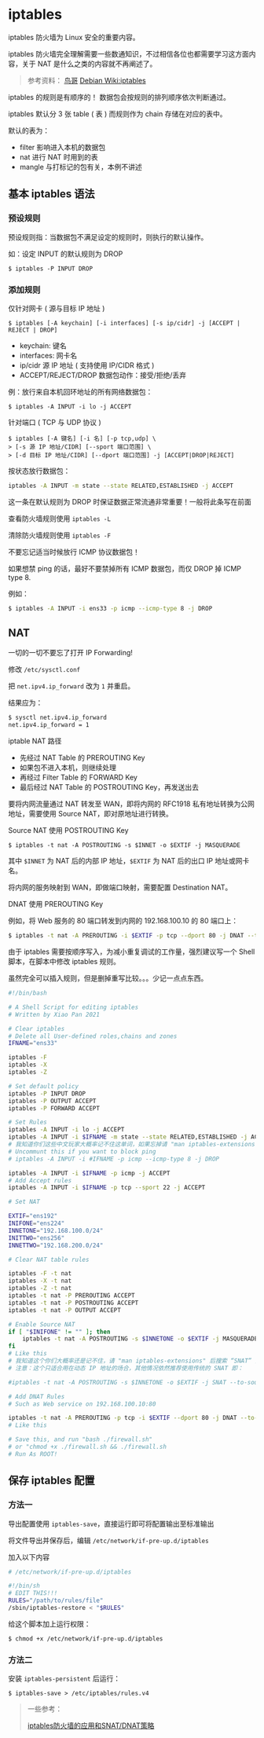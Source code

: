 # iptables

iptables 防火墙为 Linux 安全的重要内容。

iptables 防火墙完全理解需要一些数通知识，不过相信各位也都需要学习这方面内容，关于 NAT 是什么之类的内容就不再阐述了。

> 参考资料：
> [鸟哥](https://linux.vbird.org/linux_server/centos6/0250simple_firewall.php#netfilter)
> [Debian Wiki:iptables](https://wiki.debian.org/iptables)

iptables 的规则是有顺序的！ 数据包会按规则的排列顺序依次判断通过。

iptables 默认分 3 张 table ( 表 ) 而规则作为 chain 存储在对应的表中。

默认的表为：

- filter 影响进入本机的数据包
- nat 进行 NAT 时用到的表
- mangle 与打标记的包有关，本例不讲述

## 基本 iptables 语法

### 预设规则

预设规则指：当数据包不满足设定的规则时，则执行的默认操作。

如：设定 INPUT 的默认规则为 DROP

```console
$ iptables -P INPUT DROP
```

### 添加规则

仅针对网卡 ( 源与目标 IP 地址 )

```console
$ iptables [-A keychain] [-i interfaces] [-s ip/cidr] -j [ACCEPT | REJECT | DROP]
```

- keychain: 键名
- interfaces: 网卡名
- ip/cidr 源 IP 地址 ( 支持使用 IP/CIDR 格式 )
- ACCEPT/REJECT/DROP  数据包动作：接受/拒绝/丢弃

例：放行来自本机回环地址的所有网络数据包：

```console
$ iptables -A INPUT -i lo -j ACCEPT
```

针对端口 ( TCP 与 UDP 协议 )

```console
$ iptables [-A 键名] [-i 名] [-p tcp,udp] \
> [-s 源 IP 地址/CIDR] [--sport 端口范围] \
> [-d 目标 IP 地址/CIDR] [--dport 端口范围] -j [ACCEPT|DROP|REJECT]
```

按状态放行数据包：

```sh
iptables -A INPUT -m state --state RELATED,ESTABLISHED -j ACCEPT
```

这一条在默认规则为 DROP 时保证数据正常流通非常重要！一般将此条写在前面

查看防火墙规则使用 `iptables -L`

清除防火墙规则使用 `iptables -F`

不要忘记适当时候放行 ICMP 协议数据包！

如果想禁 ping 的话，最好不要禁掉所有 ICMP 数据包，而仅 DROP 掉 ICMP type 8.

例如：

```sh
$ iptables -A INPUT -i ens33 -p icmp --icmp-type 8 -j DROP
```

## NAT

一切的一切不要忘了打开 IP Forwarding!

修改 `/etc/sysctl.conf`

把 `net.ipv4.ip_forward` 改为 `1` 并重启。

结果应为：

```sh
$ sysctl net.ipv4.ip_forward
net.ipv4.ip_forward = 1
```

iptable NAT 路径

- 先经过 NAT Table 的 PREROUTING Key
- 如果包不进入本机，则继续处理
- 再经过 Filter Table 的 FORWARD Key
- 最后经过 NAT Table 的 POSTROUTING Key，再发送出去

要将内网流量通过 NAT 转发至 WAN，即将内网的 RFC1918 私有地址转换为公网地址，需要使用 Source NAT，即对原地址进行转换。

Source NAT 使用 POSTROUTING Key

```console
$ iptables -t nat -A POSTROUTING -s $INNET -o $EXTIF -j MASQUERADE
```

其中 `$INNET` 为 NAT 后的内部 IP 地址，`$EXTIF` 为 NAT 后的出口 IP 地址或网卡名。

将内网的服务映射到 WAN，即做端口映射，需要配置 Destination NAT。

DNAT 使用 PREROUTING Key

例如，将 Web 服务的 80 端口转发到内网的 192.168.100.10 的 80 端口上：

```sh
$ iptables -t nat -A PREROUTING -i $EXTIF -p tcp --dport 80 -j DNAT --to-destination 192.168.100.10:80
```

由于 iptables 需要按顺序写入，为减小重复调试的工作量，强烈建议写一个 Shell 脚本，在脚本中修改 iptables 规则。

虽然完全可以插入规则，但是删掉重写比较。。。少记一点点东西。

```sh
#!/bin/bash

# A Shell Script for editing iptables
# Written by Xiao Pan 2021

# Clear iptables
# Delete all User-defined roles,chains and zones
IFNAME="ens33"

iptables -F
iptables -X
iptables -Z

# Set default policy
iptables -P INPUT DROP
iptables -P OUTPUT ACCEPT
iptables -P FORWARD ACCEPT

# Set Rules
iptables -A INPUT -i lo -j ACCEPT
iptables -A INPUT -i $IFNAME -m state --state RELATED,ESTABLISHED -j ACCEPT
# 我知道你们这些中文玩家大概率记不住这单词，如果忘掉请 "man iptables-extensions"
# Uncommunt this if you want to block ping
# iptables -A INPUT -i #IFNAME -p icmp --icmp-type 8 -j DROP

iptables -A INPUT -i $IFNAME -p icmp -j ACCEPT
# Add Accept rules
iptables -A INPUT -i $IFNAME -p tcp --sport 22 -j ACCEPT

# Set NAT

EXTIF="ens192"
INIFONE="ens224"
INNETONE="192.168.100.0/24"
INITTWO="ens256"
INNETTWO="192.168.200.0/24"

# Clear NAT table rules

iptables -F -t nat
iptables -X -t nat
iptables -Z -t nat
iptables -t nat -P PREROUTING ACCEPT
iptables -t nat -P POSTROUTING ACCEPT
iptables -t nat -P OUTPUT ACCEPT

# Enable Source NAT
if [ "$INIFONE" != "" ]; then
    iptables -t nat -A POSTROUTING -s $INNETONE -o $EXTIF -j MASQUERADE
fi
# Like this
# 我知道这个你们大概率还是记不住，请 "man iptables-extensions" 后搜索 “SNAT” 全大写，或者搜索 “TARGET” 在 TARGET EXTENSIONS 中你们也会找得到的。
# 注意：这个只适合用在动态 IP 地址的场合，其他情况依然推荐使用传统的 SNAT 即：

#iptables -t nat -A POSTROUTING -s $INNETONE -o $EXTIF -j SNAT --to-source 123.186.228.222

# Add DNAT Rules
# Such as Web service on 192.168.100.10:80

iptables -t nat -A PREROUTING -p tcp -i $EXTIF --dport 80 -j DNAT --to-destination 192.168.100.10:80
# Like this

# Save this, and run "bash ./firewall.sh"
# or "chmod +x ./firewall.sh && ./firewall.sh
# Run As ROOT!
```

## 保存 iptables 配置

### 方法一

导出配置使用 `iptables-save`，直接运行即可将配置输出至标准输出

将文件导出并保存后，编辑 `/etc/network/if-pre-up.d/iptables`

加入以下内容

```sh
# /etc/network/if-pre-up.d/iptables

#!/bin/sh
# EDIT THIS!!!
RULES="/path/to/rules/file"
/sbin/iptables-restore < "$RULES"
```

给这个脚本加上运行权限：

```console
$ chmod +x /etc/network/if-pre-up.d/iptables
```
  
### 方法二

安装 `iptables-persistent` 后运行：

```console
$ iptables-save > /etc/iptables/rules.v4
```

> 一些参考：
>
> [iptables防火墙的应用和SNAT/DNAT策略](https://zhuanlan.zhihu.com/p/26325389)